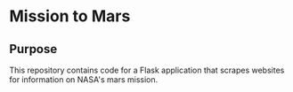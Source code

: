# Mission to Mars

## Purpose
This repository contains code for a Flask application that scrapes websites for information on NASA's mars mission.
